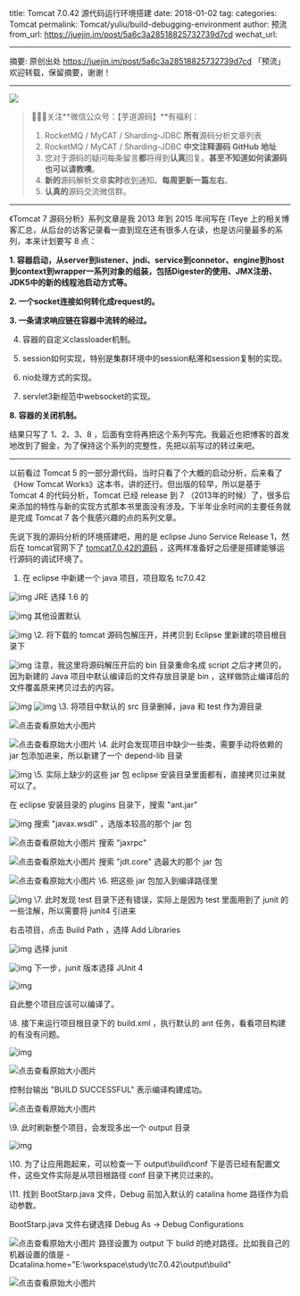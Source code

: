 title: Tomcat 7.0.42 源代码运行环境搭建
date: 2018-01-02
tag: 
categories: Tomcat
permalink: Tomcat/yuliu/build-debugging-environment
author: 预流
from_url: https://juejin.im/post/5a6c3a28518825732739d7cd
wechat_url: 

-------

摘要: 原创出处 https://juejin.im/post/5a6c3a28518825732739d7cd 「预流」欢迎转载，保留摘要，谢谢！


-------

![](http://www.iocoder.cn/images/common/wechat_mp_2017_07_31.jpg)

> 🙂🙂🙂关注**微信公众号：【芋道源码】**有福利：
> 1. RocketMQ / MyCAT / Sharding-JDBC **所有**源码分析文章列表
> 2. RocketMQ / MyCAT / Sharding-JDBC **中文注释源码 GitHub 地址**
> 3. 您对于源码的疑问每条留言**都**将得到**认真**回复。**甚至不知道如何读源码也可以请教噢**。
> 4. **新的**源码解析文章**实时**收到通知。**每周更新一篇左右**。
> 5. **认真的**源码交流微信群。

-------

《Tomcat 7 源码分析》系列文章是我 2013 年到 2015 年间写在 ITeye 上的相关博客汇总，从后台的访客记录看一直到现在还有很多人在读，也是访问量最多的系列，本来计划要写 8 点：

**1. 容器启动，从server到listener、jndi、service到connetor、engine到host到context到wrapper一系列对象的组装，包括Digester的使用、JMX注册、JDK5中的新的线程池启动方式等。**

**2. 一个socket连接如何转化成request的。**

**3. 一条请求响应链在容器中流转的经过。**

4. 容器的自定义classloader机制。

5. session如何实现，特别是集群环境中的session粘滞和session复制的实现。

6. nio处理方式的实现。

7. servlet3新规范中websocket的实现。

**8. 容器的关闭机制。**

结果只写了 1、2、3、8 ，后面有空将再把这个系列写完。我最近也把博客的首发地改到了掘金，为了保持这个系列的完整性，先把以前写过的转过来吧。

--------------------------------------------------------------------

以前看过 Tomcat 5 的一部分源代码，当时只看了个大概的启动分析，后来看了《How Tomcat Works》这本书，讲的还行。但出版的较早，所以是基于 Tomcat 4 的代码分析，Tomcat 已经 release 到 7 （2013年的时候）了，很多后来添加的特性与新的实现方式那本书里面没有涉及。下半年业余时间的主要任务就是完成 Tomcat 7 各个我感兴趣的点的系列文章。



先说下我的源码分析的环境搭建吧，用的是 eclipse Juno Service Release 1，然后在 tomcat官网下了 [tomcat7.0.42的源码](https://link.juejin.im?target=http%3A%2F%2Ftomcat.apache.org%2Fdownload-70.cgi) ，这两样准备好之后便是搭建能够运行源码的调试环境了。

1. 在 eclipse 中新建一个 java 项目，项目取名 tc7.0.42

![img](https://user-gold-cdn.xitu.io/2018/1/27/16136c2588fab045?imageView2/0/w/1280/h/960/format/jpeg/ignore-error/1)
 JRE 选择 1.6 的

![img](https://user-gold-cdn.xitu.io/2018/1/27/16136c2588835934?imageView2/0/w/1280/h/960/format/jpeg/ignore-error/1)
 其他设置默认

![img](https://user-gold-cdn.xitu.io/2018/1/27/16136c2588468f8e?imageView2/0/w/1280/h/960/format/jpeg/ignore-error/1)
 \2. 将下载的 tomcat 源码包解压开，并拷贝到 Eclipse 里新建的项目根目录下

![img](https://user-gold-cdn.xitu.io/2018/1/27/16136c2589197992?imageView2/0/w/1280/h/960/format/jpeg/ignore-error/1)
 注意，我这里将源码解压开后的 bin 目录重命名成 script 之后才拷贝的，因为新建的 Java 项目中默认编译后的文件存放目录是 bin ，这样做防止编译后的文件覆盖原来拷贝过去的内容。

![img](https://user-gold-cdn.xitu.io/2018/1/27/16136c258bceb19a?imageView2/0/w/1280/h/960/format/jpeg/ignore-error/1)
![img](https://user-gold-cdn.xitu.io/2018/1/27/16136c258b154915?imageView2/0/w/1280/h/960/format/jpeg/ignore-error/1)
 \3. 将项目中默认的 src 目录删掉，java 和 test 作为源目录

![点击查看原始大小图片](https://user-gold-cdn.xitu.io/2018/1/27/16136c25b214e520?imageView2/0/w/1280/h/960/format/jpeg/ignore-error/1)

![点击查看原始大小图片](https://user-gold-cdn.xitu.io/2018/1/27/16136c25b2a09211?imageView2/0/w/1280/h/960/format/jpeg/ignore-error/1)
 \4. 此时会发现项目中缺少一些类，需要手动将依赖的 jar 包添加进来，所以新建了一个 depend-lib 目录

![img](https://user-gold-cdn.xitu.io/2018/1/27/16136c25b32e0bf3?imageView2/0/w/1280/h/960/format/jpeg/ignore-error/1)
 \5. 实际上缺少的这些 jar 包 eclipse 安装目录里面都有，直接拷贝过来就可以了。

在 eclipse 安装目录的 plugins 目录下，搜索 "ant.jar"

![img](https://user-gold-cdn.xitu.io/2018/1/27/16136c25b3d76e05?imageView2/0/w/1280/h/960/format/jpeg/ignore-error/1)
 搜索 "javax.wsdl" ，选版本较高的那个 jar 包

![点击查看原始大小图片](https://user-gold-cdn.xitu.io/2018/1/27/16136c25db8e5adc?imageView2/0/w/1280/h/960/format/jpeg/ignore-error/1)
 搜索 "jaxrpc"

![点击查看原始大小图片](https://user-gold-cdn.xitu.io/2018/1/27/16136c25dbe6cd0c?imageView2/0/w/1280/h/960/format/jpeg/ignore-error/1)
 搜索 "jdt.core" 选最大的那个 jar 包

![点击查看原始大小图片](https://user-gold-cdn.xitu.io/2018/1/27/16136c25dea344a5?imageView2/0/w/1280/h/960/format/jpeg/ignore-error/1)
 \6. 把这些 jar 包加入到编译路径里

![img](https://user-gold-cdn.xitu.io/2018/1/27/16136c25df52fd27?imageView2/0/w/1280/h/960/format/jpeg/ignore-error/1)
 \7. 此时发现 test 目录下还有错误，实际上是因为 test 里面用到了 junit 的一些注解，所以需要将 junit4 引进来

右击项目，点击 Build Path ，选择 Add Libraries

![img](https://user-gold-cdn.xitu.io/2018/1/27/16136c26092f69a2?imageView2/0/w/1280/h/960/format/jpeg/ignore-error/1)
 选择 junit

![img](https://user-gold-cdn.xitu.io/2018/1/27/16136c26093f0520?imageView2/0/w/1280/h/960/format/jpeg/ignore-error/1)
 下一步，junit 版本选择 JUnit 4

![img](https://user-gold-cdn.xitu.io/2018/1/27/16136c26093848aa?imageView2/0/w/1280/h/960/format/jpeg/ignore-error/1)


自此整个项目应该可以编译了。



\8. 接下来运行项目根目录下的 build.xml ，执行默认的 ant 任务，看看项目构建的有没有问题。

![img](https://user-gold-cdn.xitu.io/2018/1/27/16136c260957fda0?imageView2/0/w/1280/h/960/format/jpeg/ignore-error/1)

![点击查看原始大小图片](https://user-gold-cdn.xitu.io/2018/1/27/16136c26096999f1?imageView2/0/w/1280/h/960/format/jpeg/ignore-error/1)


控制台输出 "BUILD SUCCESSFUL" 表示编译构建成功。

![点击查看原始大小图片](https://user-gold-cdn.xitu.io/2018/1/27/16136c26143c3351?imageView2/0/w/1280/h/960/format/jpeg/ignore-error/1)


\9. 此时刷新整个项目，会发现多出一个 output 目录

![img](https://user-gold-cdn.xitu.io/2018/1/27/16136c2636613842?imageView2/0/w/1280/h/960/format/jpeg/ignore-error/1)


\10. 为了让应用跑起来，可以检查一下 output\build\conf 下是否已经有配置文件，这些文件实际是从项目根路径 conf 目录下拷贝过来的。



\11. 找到 BootStarp.java 文件，Debug 前加入默认的 catalina home 路径作为启动参数。



BootStarp.java 文件右键选择 Debug As -> Debug Configurations

![点击查看原始大小图片](https://user-gold-cdn.xitu.io/2018/1/27/16136c263664f446?imageView2/0/w/1280/h/960/format/jpeg/ignore-error/1)
路径设置为 output 下 build 的绝对路径。比如我自己的机器设置的值是 -Dcatalina.home="E:\workspace\study\tc7.0.42\output\build"

![点击查看原始大小图片](https://user-gold-cdn.xitu.io/2018/1/27/16136c263679df99?imageView2/0/w/1280/h/960/format/jpeg/ignore-error/1)